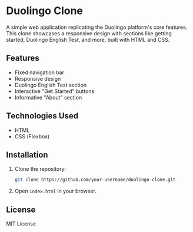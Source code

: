 # Duolingo Clone

A simple web application replicating the Duolingo platform's core features. This clone showcases a responsive design with sections like getting started, Duolingo English Test, and more, built with HTML and CSS.

## Features

- Fixed navigation bar
- Responsive design
- Duolingo English Test section
- Interactive "Get Started" buttons
- Informative "About" section

## Technologies Used

- HTML
- CSS (Flexbox)

## Installation

1. Clone the repository:
   ```bash
   git clone https://github.com/your-username/duolingo-clone.git
   ```
2. Open `index.html` in your browser.

## License

MIT License
